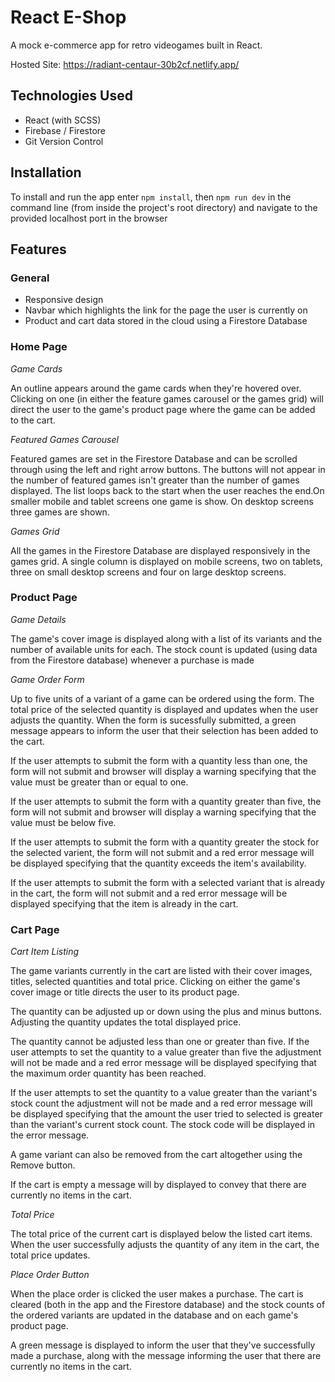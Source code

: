 # React E-Shop

A mock e-commerce app for retro videogames built in React.

Hosted Site: https://radiant-centaur-30b2cf.netlify.app/

## Technologies Used

- React (with SCSS)
- Firebase / Firestore
- Git Version Control

## Installation

To install and run the app enter `npm install`, then `npm run dev` in the command line (from inside the project's root directory) and navigate to the provided localhost port in the browser
## Features

### General

- Responsive design
- Navbar which highlights the link for the page the user is currently on
- Product and cart data stored in the cloud using a Firestore Database

### Home Page

*Game Cards*

An outline appears around the game cards when they're hovered over. Clicking on one (in either the feature games carousel or the games grid) will direct the user to the game's product page where the game can be added to the cart.

*Featured Games Carousel*

Featured games are set in the Firestore Database and can be scrolled through using the left and right arrow buttons. The buttons will not appear in the number of featured games isn't greater than the number of games displayed. The list loops back to the start when the user reaches the end.On smaller mobile and tablet screens one game is show. On desktop screens three games are shown. 

*Games Grid*

All the games in the Firestore Database are displayed responsively in the games grid. A single column is displayed on mobile screens, two on tablets, three on small desktop screens and four on large desktop screens.

### Product Page

*Game Details*

The game's cover image is displayed along with a list of its variants and the number of available units for each. The stock count is updated (using data from the Firestore database) whenever a purchase is made

*Game Order Form*

Up to five units of a variant of a game can be ordered using the form. The total price of the selected quantity is displayed and updates when the user adjusts the quantity. When the form is sucessfully submitted, a green message appears to inform the user that their selection has been added to the cart.

If the user attempts to submit the form with a quantity less than one, the form will not submit and browser will display a warning specifying that the value must be greater than or equal to one.

If the user attempts to submit the form with a quantity greater than five, the form will not submit and browser will display a warning specifying that the value must be below five.

If the user attempts to submit the form with a quantity greater the stock for the selected varient, the form will not submit and a red error message will be displayed specifying that the quantity exceeds the item's availability.

If the user attempts to submit the form with a selected variant that is already in the cart, the form will not submit and a red error message will be displayed specifying that the item is already in the cart.

### Cart Page

*Cart Item Listing*

The game variants currently in the cart are listed with their cover images, titles, selected quantities and total price. Clicking on either the game's cover image or title directs the user to its product page.

The quantity can be adjusted up or down using the plus and minus buttons. Adjusting the quantity updates the total displayed price.

The quantity cannot be adjusted less than one or greater than five. If the user attempts to set the quantity to a value greater than five the adjustment will not be made and a red error message will be displayed specifying that the maximum order quantity has been reached.

If the user attempts to set the quantity to a value greater than the variant's stock count the adjustment will not be made and a red error message will be displayed specifying that the amount the user tried to selected is greater than the variant's current stock count. The stock code will be displayed in the error message.
 
A game variant can also be removed from the cart altogether using the Remove button.

If the cart is empty a message will by displayed to convey that there are currently no items in the cart.

*Total Price*

The total price of the current cart is displayed below the listed cart items. When the user successfully adjusts the quantity of any item in the cart, the total price updates.

*Place Order Button*

When the place order is clicked the user makes a purchase. The cart is cleared (both in the app and the Firestore database) and the stock counts of the ordered variants are updated in the database and on each game's product page.

A green message is displayed to inform the user that they've successfully made a purchase, along with the message informing the user that there are currently no items in the cart. 
